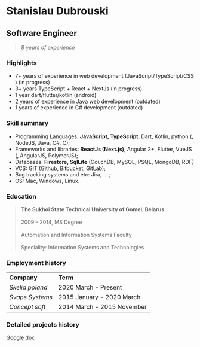 # Stanislau Dubrouski

## Software Engineer

> *8 years of experience*

### Highlights

- 7+ years of experience in web development (JavaScript/TypeScript/CSS ) (in progress)
- 3+ years TypeScript + React + NextJs (in progress)
- 1 year dart/flutter/kotlin (android)
- 2 years of experience in Java web development (outdated)
- 1 years of experience in C# development (outdated)

### Skill summary

- Programming Languages: **JavaScript, TypeScript**, Dart, Kotlin, python (, NodeJS, Java, C#, C);
- Frameworks and libraries: **ReactJs (Next.js)**, Angular 2+, Flutter, VueJS (, AngularJS, PolymerJS);
- Databases: **Firestore, SqlLite** (CouchDB, MySQL, PSQL, MongoDB, RDF)
- VCS: GIT (Github, Bitbucket, GitLab);
- Bug tracking systems and etc: Jira, … ;
- OS: Mac, Windows, Linux.

### Education

> **The Sukhoi State Technical University of Gomel, Belarus.**<br><br>
> 2009 – 2014, MS Degree<br><br>
> Automation and Information Systems Faculty<br><br>
> Speciality: Information Systems and Technologies

### Employment history

<table>
    <tbody>
        <tr>
            <td>
                <b>Company</b>
            </td>
            <td>
                <b>Term</b>
            </td>
        </tr>
        <tr>
            <td>
                <i>Skelia poland</i>
            </td>
            <td>
                2020 March - Present
            </td>
        </tr>
        <tr>
            <td>
                <i>Svaps Systems</i>
            </td>
            <td>
                2015 January - 2020 March
            </td>
        </tr>
        <tr>
            <td>
                <i>Concept soft</i>
            </td>
            <td>
                2014 March - 2015 November
            </td>
        </tr>
    </tbody>
</table>

### Detailed projects history

[Google doc](https://docs.google.com/document/d/1RrIRydRa4u69b_9fHZbTNDi4KZW6YZvhvtU3dljrrpw/edit?usp=sharing)